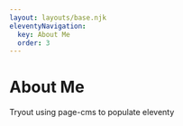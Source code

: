 ```yaml
---
layout: layouts/base.njk
eleventyNavigation:
  key: About Me
  order: 3
---
```

# About Me

Tryout using page-cms to populate eleventy